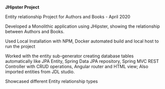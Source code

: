 **JHipster Project**

Entity relationship Project for Authors and Books -
April 2020  

Developed a Monolithic application using JHipster, showing the 
relationship between Authors and Books.  
 
Used Local Installation with NPM, Docker automated build and 
local host to run the project  

Worked with the entity sub-generator creating database tables 
automatically like JPA Entity, Spring Data JPA repository, Spring 
MVC REST Controller with CRUD operations, Angular router and 
HTML view; Also imported entities from JDL studio. 

Showcased different Entity relationship types
